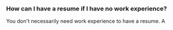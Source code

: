 
### How can I have a resume if I have no work experience? ###
You don't necessarily need work experience to have a resume. A 

